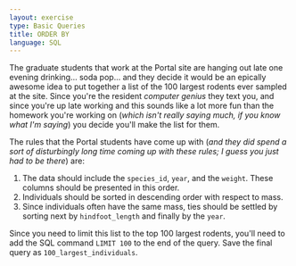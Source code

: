 ```yaml
---
layout: exercise
type: Basic Queries
title: ORDER BY
language: SQL
---
```


The graduate students that work at the Portal site are hanging out late
one evening drinking... soda pop... and they decide it would be an
epically awesome idea to put together a list of the 100 largest rodents
ever sampled at the site. Since you're the resident *computer genius*
they text you, and since you're up late working and this sounds like a
lot more fun than the homework you're working on (*which isn't really
saying much, if you know what I'm saying*) you decide you'll make the
list for them.

The rules that the Portal students have come up with (*and they did spend
a sort of disturbingly long time coming up with these rules; I guess you
just had to be there*) are:

1.  The data should include the `species_id`, `year`, and the `weight`.
    These columns should be presented in this order.
2.  Individuals should be sorted in descending order with respect to
    mass.
3.  Since individuals often have the same mass, ties should be settled by
    sorting next by `hindfoot_length` and finally by the `year`.

Since you need to limit this list to the top 100 largest rodents, you'll need to
add the SQL command `LIMIT 100` to the end of the query. Save the final query as
`100_largest_individuals`.
